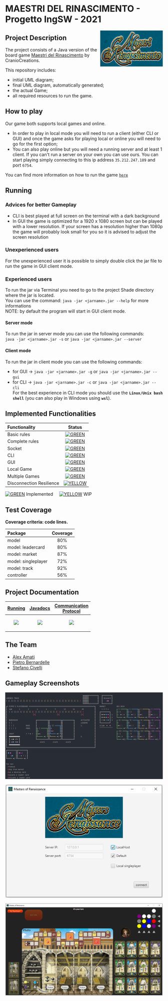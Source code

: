 # MAESTRI DEL RINASCIMENTO - Progetto IngSW - 2021
<img src="https://github.com/Stefano-Civelli/ingswAM2021-Bernardelle-Civelli-Amati/blob/main/WikiResources/Maestri_Logo.PNG" width=200px height=115 px align="right" />

## Project Description
The project consists of a Java version of the board game [Maestri del Rinascimento](https://www.craniocreations.it/prodotto/masters-of-renaissance/) by CranioCreations.

This repository includes:
* initial UML diagram;
* final UML diagram, automatically generated;
* the actual Game;
* all required resources to run the game.

## How to play
Our game both supports local games and online.

- In order to play in local mode you will need to run a client (either CLI or GUI) and once the game asks for playing local or online you will need to go for the first option; <br>
- You can also play online but you will need a running server and at least 1 client. 
If you can't run a server on your own you can use ours. You can start playing simply connecting to this ip address `35.212.247.189` and port `6754`.

You can find more information on how to run the game [`here`][running-link]

## Running

### Advices for better Gameplay

- CLI is best played at full screen on the terminal with a dark background
- In GUI the game is optimized for a 1920 x 1080 screen but can be played with a lower resolution. If your screen has a resolution higher than 1080p the game will probably look small for you so it is advised to adjust the screen resolution  

### Unexperienced users
For the unexperienced user it is possible to simply double click the jar file to run the game in GUI client mode.

### Experienced users
To run the jar via Terminal you need to go to the project Shade directory where the jar is located.<br>
You can use the command: `java -jar <jarname>.jar --help` for more informations <br>
NOTE: by default the program will start in GUI client mode.
#### Server mode
To run the jar in server mode you can use the following commands: <br>
`java -jar <jarname>.jar -s` or  `java -jar <jarname>.jar --server`

#### Client mode
To run the jar in client mode you can use the following commands: <br>
- for GUI -> `java -jar <jarname>.jar -g` or `java -jar <jarname>.jar --gui`
- for CLI -> `java -jar <jarname>.jar -c` or `java -jar <jarname>.jar --cli`<br>
For the best experience in CLI mode you should use the **`Linux/Unix bash shell`** (you can also play in Windows using **`wsl`**). 

## Implemented Functionalities
| Functionality | Status |
|:-----------------------|:------------------------------------:|
| Basic rules |[![GREEN](http://placehold.it/15/44bb44/44bb44)](#)|
| Complete rules | [![GREEN](http://placehold.it/15/44bb44/44bb44)](#) |
| Socket | [![GREEN](http://placehold.it/15/44bb44/44bb44)](#) |
| CLI | [![GREEN](http://placehold.it/15/44bb44/44bb44)](#) |
| GUI | [![GREEN](http://placehold.it/15/44bb44/44bb44)](#) |
| Local Game | [![GREEN](http://placehold.it/15/44bb44/44bb44)](#)|
| Multiple Games | [![GREEN](http://placehold.it/15/44bb44/44bb44)](#)|
| Disconnection Resilience | [![YELLOW](http://placehold.it/15/ffdd00/ffdd00)](#)|

[![GREEN](http://placehold.it/15/44bb44/44bb44)](#) Implemented &nbsp;&nbsp;&nbsp;
[![YELLOW](http://placehold.it/15/ffdd00/ffdd00)](#) WIP
<!--
[![RED](http://placehold.it/15/f03c15/f03c15)](#)
[![YELLOW](http://placehold.it/15/ffdd00/ffdd00)](#)
[![GREEN](http://placehold.it/15/44bb44/44bb44)](#)
-->

## Test Coverage

**Coverage criteria: code lines.**

| Package | Coverage |
|:-----------------------|:------------------:|
| model | 80% |
| model: leadercard | 80% | 
| model: market | 87% | 
| model: singleplayer | 72% | 
| model: track | 92% | 
| controller | 56% | 




## Project Documentation
| **[Running][running-link]**       | **[Javadocs][javadocs]** | **[Communication<br>Protocol][communicationProtocol-link]**
|-------------------------------------|-------------------------------------|-------------------------------------|
| [<p align="center"> <img src="https://user-images.githubusercontent.com/62955439/123870984-63736b00-d933-11eb-92ed-ad35f055eaa7.png" width="60px"> </p>][running-link] | [<p align="center"> <img src="https://user-images.githubusercontent.com/62955439/123876084-0d0a2a80-d93b-11eb-81a3-d3fd39ef1bf6.png" width="90px"> </p>][javadocs] | [<p align="center"> <img src="https://user-images.githubusercontent.com/62955439/123874920-227e5500-d939-11eb-9ecb-abcfb76a7625.png" width="80px"> </p>][communicationProtocol-link]

## The Team
* [Alex Amati](https://github.com/Axelamati)
* [Pietro Bernardelle](https://github.com/PietroBernardelle)
* [Stefano Civelli](https://github.com/Stefano-Civelli)

## Gameplay Screenshots

<img src="https://github.com/Stefano-Civelli/ingswAM2021-Bernardelle-Civelli-Amati/blob/main/WikiResources/CLI_Screenshot.PNG" align="center" />
<br><br>
<img src="https://github.com/Stefano-Civelli/ingswAM2021-Bernardelle-Civelli-Amati/blob/main/WikiResources/GUI_screenshot1.PNG" align="center" />
<br><br>
<img src="https://github.com/Stefano-Civelli/ingswAM2021-Bernardelle-Civelli-Amati/blob/main/WikiResources/GUI_Screenshot2.PNG" align="center" />
<br><br>




[communicationProtocol-link]: https://github.com/Stefano-Civelli/ingswAM2021-Bernardelle-Civelli-Amati/wiki/Communication+Protocol
[running-link]: https://github.com/Stefano-Civelli/ingswAM2021-Bernardelle-Civelli-Amati/wiki/Running
[javadocs]: https://stefano-civelli.github.io/MoR-Javadoc/
